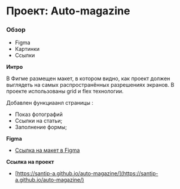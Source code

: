 # Проект: Auto-magazine

### Обзор

* Figma
* Картинки
* Ссылки

**Интро**

В Фигме размещен макет, в котором видно, как проект должен выглядеть на самых распространённых разрешениях экранов.
В проекте использованы grid и flex технологии.

Добавлен функциаанл страницы :
- Показ фотографий
- Ссылки на статьи;
- Заполнение формы;

**Figma**

* [Ссылка на макет в Figma](https://www.figma.com/file/G3UWFlQmNtNs67751YiDH2/Month-of-Landings_external-link?node-id=2%3A1369)

**Ссылка на проект**

* [https://santip-a.github.io/auto-magazine/](https://santip-a.github.io/auto-magazine/)

